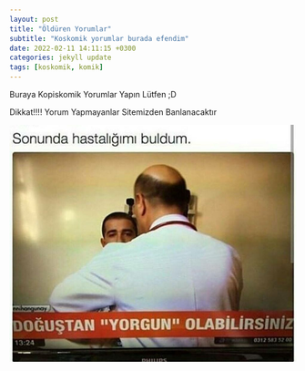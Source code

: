 ```yaml
---
layout: post
title: "Öldüren Yorumlar"
subtitle: "Koskomik yorumlar burada efendim"
date: 2022-02-11 14:11:15 +0300
categories: jekyll update
tags: [koskomik, komik]
---
```


<span class="color-blue">Buraya</span>
<span class="color-green">Kopiskomik</span>
<span class="color-orange">Yorumlar</span>
<span class="color-red">Yapın Lütfen ;D</span><br>

<span class="highlight-blue">Dikkat!!!!</span>
<span class="highlight-green">Yorum Yapmayanlar</span>
<span class="highlight-orange">Sitemizden</span>
<span class="highlight-red">Banlanacaktır</span>

![](../assets/hasta.jpg)
